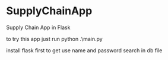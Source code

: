 # SupplyChainApp
Supply Chain App in Flask

to try this app just run 
python .\main.py

install flask first
to get use name and password search in db file

